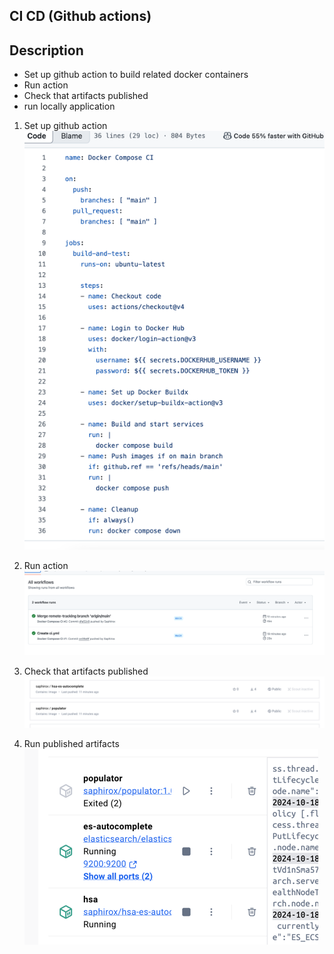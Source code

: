 ## CI CD (Github actions)

## Description
- Set up github action to build related docker containers
- Run action
- Check that artifacts published
- run locally application

1. Set up github action
![img_1.png](img_1.png)

2. Run action   
![img_2.png](img_2.png)

3. Check that artifacts published 
![img_3.png](img_3.png)

4. Run published artifacts
![img_4.png](img_4.png) 